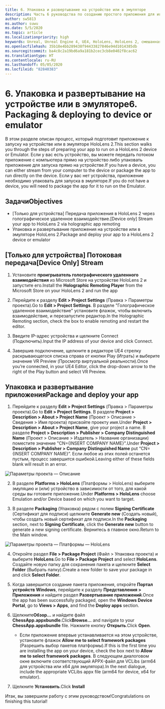 ```yaml
---
title: 6. Упаковка и развертывание на устройстве или в эмуляторе
description: Часть 6 руководства по созданию простого приложения для игры в шахматы с помощью Unreal Engine 4 и подключаемого модуля средств разработки пользовательского интерфейса (UX) из набора средств для смешанной реальности
author: sw5813
ms.author: suwu
ms.date: 5/5/2020
ms.topic: article
ms.localizationpriority: high
keywords: Unreal, Unreal Engine 4, UE4, HoloLens, HoloLens 2, смешанная реальность, учебник, начало работы, MRTK, UXT, средства разработки пользовательского интерфейса, средства UX, документация
ms.openlocfilehash: 35b18e4bb289438f94433827846e94d1014385db
ms.sourcegitcommit: ba4c8c2a19bd6a9a181b2cec3cb8e0402f8cac62
ms.translationtype: HT
ms.contentlocale: ru-RU
ms.lasthandoff: 05/05/2020
ms.locfileid: "82840383"
---
```

# <a name="6-packaging--deploying-to-device-or-emulator"></a><span data-ttu-id="5c2c3-104">6. Упаковка и развертывание на устройстве или в эмуляторе</span><span class="sxs-lookup"><span data-stu-id="5c2c3-104">6. Packaging & deploying to device or emulator</span></span>

<span data-ttu-id="5c2c3-105">В этом разделе описан процесс, который подготовит приложение к запуску на устройстве или в эмуляторе HoloLens 2.</span><span class="sxs-lookup"><span data-stu-id="5c2c3-105">This section walks you through the steps of preparing your app to run on a HoloLens 2 device or Emulator.</span></span> <span data-ttu-id="5c2c3-106">Если у вас есть устройство, вы можете передать потоком приложение с компьютера прямо на устройство либо упаковать приложение для запуска прямо на устройстве.</span><span class="sxs-lookup"><span data-stu-id="5c2c3-106">If you have a device, you can either stream from your computer to the device or package the app to run directly on the device.</span></span> <span data-ttu-id="5c2c3-107">Если у вас нет устройства, приложение необходимо упаковать для запуска в эмуляторе.</span><span class="sxs-lookup"><span data-stu-id="5c2c3-107">If you do not have a device, you will need to package the app for it to run on the Emulator.</span></span> 

## <a name="objectives"></a><span data-ttu-id="5c2c3-108">Задачи</span><span class="sxs-lookup"><span data-stu-id="5c2c3-108">Objectives</span></span>

* <span data-ttu-id="5c2c3-109">[Только для устройства] Передача приложения в HoloLens 2 через голографическое удаленное взаимодействие.</span><span class="sxs-lookup"><span data-stu-id="5c2c3-109">[Device only] Stream your app to HoloLens 2 via holographic app remoting</span></span>
* <span data-ttu-id="5c2c3-110">Упаковка и развертывание приложения на устройстве или в эмуляторе HoloLens 2.</span><span class="sxs-lookup"><span data-stu-id="5c2c3-110">Package and deploy your app to a HoloLens 2 device or emulator</span></span>

## <a name="device-only-stream"></a><span data-ttu-id="5c2c3-111">[Только для устройства] Потоковая передача</span><span class="sxs-lookup"><span data-stu-id="5c2c3-111">[Device Only] Stream</span></span>

1.  <span data-ttu-id="5c2c3-112">Установите **проигрыватель голографического удаленного взаимодействия** из Microsoft Store на устройстве HoloLens 2 и запустите его.</span><span class="sxs-lookup"><span data-stu-id="5c2c3-112">Install the **Holographic Remoting Player** from the Microsoft Store on your HoloLens 2 and run the app</span></span>

2.  <span data-ttu-id="5c2c3-113">Перейдите к разделу **Edit > Project Settings** (Правка > Параметры проекта).</span><span class="sxs-lookup"><span data-stu-id="5c2c3-113">Go to **Edit > Project Settings**.</span></span> <span data-ttu-id="5c2c3-114">В разделе "Голографическое удаленное взаимодействие" установите флажок, чтобы включить взаимодействие, и перезапустите редактор.</span><span class="sxs-lookup"><span data-stu-id="5c2c3-114">In the Holographic Remoting section, check the box to enable remoting and restart the editor.</span></span>

3.  <span data-ttu-id="5c2c3-115">Введите IP-адрес устройства и щелкните Connect (Подключить).</span><span class="sxs-lookup"><span data-stu-id="5c2c3-115">Input the IP address of your device and click Connect.</span></span>

4.  <span data-ttu-id="5c2c3-116">Завершив подключение, щелкните в редакторе UE4 стрелку раскрывающегося списка справа от кнопки Play (Играть) и выберите значение VR Preview (Просмотр виртуальной реальности).</span><span class="sxs-lookup"><span data-stu-id="5c2c3-116">Once you’re connected, in your UE4 Editor, click the drop-down arrow to the right of the Play button and select VR Preview.</span></span>

## <a name="package-and-deploy-your-app"></a><span data-ttu-id="5c2c3-117">Упаковка и развертывание приложения</span><span class="sxs-lookup"><span data-stu-id="5c2c3-117">Package and deploy your app</span></span> 

1.  <span data-ttu-id="5c2c3-118">Перейдите к разделу **Edit > Project Settings** (Правка > Параметры проекта).</span><span class="sxs-lookup"><span data-stu-id="5c2c3-118">Go to **Edit > Project Settings**.</span></span> <span data-ttu-id="5c2c3-119">В разделе **Project > Description > About > Project Name** (Проект > Описание > Сведения > Имя проекта) присвойте проекту имя.</span><span class="sxs-lookup"><span data-stu-id="5c2c3-119">Under **Project > Description > About > Project Name**, give your project a name.</span></span> <span data-ttu-id="5c2c3-120">В разделе **Project > Description > Publisher > Company Distinguished Name** (Проект > Описание > Издатель > Название организации) поместите значение "CN={INSERT COMPANY NAME}".</span><span class="sxs-lookup"><span data-stu-id="5c2c3-120">Under **Project > Description > Publisher > Company Distinguished Name** put “CN={INSERT COMPANY NAME}”.</span></span> <span data-ttu-id="5c2c3-121">Если любое из этих полей останется пустым, процесс завершится ошибкой.</span><span class="sxs-lookup"><span data-stu-id="5c2c3-121">Leaving either of these fields blank will result in an error.</span></span> 

![Параметры проекта — Описание](images/unreal-uxt/6-cn.PNG)

2.  <span data-ttu-id="5c2c3-123">В разделе **Platforms > HoloLens** (Платформы > HoloLens) выберите эмуляцию и (или) устройство в зависимости от того, для какой среды вы готовите приложение.</span><span class="sxs-lookup"><span data-stu-id="5c2c3-123">Under **Platforms > HoloLens** choose Emulation and/or Device based on which you want to target.</span></span>

3.  <span data-ttu-id="5c2c3-124">В разделе **Packaging** (Упаковка) рядом с полем **Signing Certificate** (Сертификат для подписи) щелкните **Generate new** (Создать новый), чтобы создать новый сертификат для подписи.</span><span class="sxs-lookup"><span data-stu-id="5c2c3-124">In the **Packaging** section, next to **Signing Certificate**, click the **Generate new** button to generate a new signing certificate.</span></span> <span data-ttu-id="5c2c3-125">Вернитесь в главное окно.</span><span class="sxs-lookup"><span data-stu-id="5c2c3-125">Return to the Main window.</span></span>

![Параметры проекта — Платформы — HoloLens](images/unreal-uxt/6-packaging.PNG)

4.  <span data-ttu-id="5c2c3-127">Откройте раздел **File > Package Project** (Файл > Упаковка проекта) и выберите **HoloLens**.</span><span class="sxs-lookup"><span data-stu-id="5c2c3-127">Go to **File > Package Project** and select **HoloLens**.</span></span> <span data-ttu-id="5c2c3-128">Создайте новую папку для сохранения пакета и щелкните **Select Folder** (Выбрать папку).</span><span class="sxs-lookup"><span data-stu-id="5c2c3-128">Create a new folder to save your package in and click **Select Folder**.</span></span> 

5.  <span data-ttu-id="5c2c3-129">Когда завершится создание пакета приложения, откройте **Портал устройств Windows**, перейдите к разделу **Представления > Приложения** и найдите раздел **Развертывание приложений**.</span><span class="sxs-lookup"><span data-stu-id="5c2c3-129">Once the app has been successfully packaged, open the **Windows Device Portal**, go to **Views > Apps**, and find the **Deploy apps** section.</span></span>

6.  <span data-ttu-id="5c2c3-130">Щелкните**Обзор...** и найдите файл **ChessApp.appxbundle**.</span><span class="sxs-lookup"><span data-stu-id="5c2c3-130">Click**Browse...** and navigate to your **ChessApp.appxbundle** file.</span></span> <span data-ttu-id="5c2c3-131">Нажмите кнопку **Открыть**.</span><span class="sxs-lookup"><span data-stu-id="5c2c3-131">Click **Open**.</span></span> 

    * <span data-ttu-id="5c2c3-132">Если приложение впервые устанавливается на этом устройстве, установите флажок **Allow me to select framework packages** (Разрешить выбор пакетов платформы).</span><span class="sxs-lookup"><span data-stu-id="5c2c3-132">If this is the first time you are installing the app on your device, check the box next to **Allow me to select framework packages**.</span></span> <span data-ttu-id="5c2c3-133">В следующем диалоговом окне включите соответствующий APPX-файл для VCLibs (arm64 для устройства или x64 для эмулятора).</span><span class="sxs-lookup"><span data-stu-id="5c2c3-133">In the next dialogue, include the appropriate VCLibs appx file (arm64 for device, x64 for emulator).</span></span> 

7.  <span data-ttu-id="5c2c3-134">Щелкните **Установить**.</span><span class="sxs-lookup"><span data-stu-id="5c2c3-134">Click **Install**</span></span>

<span data-ttu-id="5c2c3-135">Итак, вы завершили работу с этим руководством!</span><span class="sxs-lookup"><span data-stu-id="5c2c3-135">Congratulations on finishing this tutorial!</span></span>  